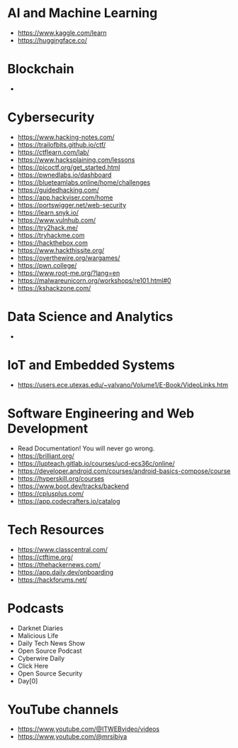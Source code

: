 # AI and Machine Learning
* https://www.kaggle.com/learn
* https://huggingface.co/

# Blockchain
* 

# Cybersecurity
* https://www.hacking-notes.com/
* https://trailofbits.github.io/ctf/
* https://ctflearn.com/lab/
* https://www.hacksplaining.com/lessons
* https://picoctf.org/get_started.html
* https://pwnedlabs.io/dashboard
* https://blueteamlabs.online/home/challenges
* https://guidedhacking.com/
* https://app.hackviser.com/home
* https://portswigger.net/web-security
* https://learn.snyk.io/
* https://www.vulnhub.com/
* https://try2hack.me/
* https://tryhackme.com
* https://hackthebox.com
* https://www.hackthissite.org/
* https://overthewire.org/wargames/
* https://pwn.college/
* https://www.root-me.org/?lang=en
* https://malwareunicorn.org/workshops/re101.html#0
* https://kshackzone.com/

# Data Science and Analytics
* 

# IoT and Embedded Systems
* https://users.ece.utexas.edu/~valvano/Volume1/E-Book/VideoLinks.htm

# Software Engineering and Web Development
* Read Documentation! You will never go wrong. 
* https://brilliant.org/
* https://lupteach.gitlab.io/courses/ucd-ecs36c/online/
* https://developer.android.com/courses/android-basics-compose/course
* https://hyperskill.org/courses
* https://www.boot.dev/tracks/backend
* https://cplusplus.com/
* https://app.codecrafters.io/catalog

# Tech Resources 
* https://www.classcentral.com/
* https://ctftime.org/
* https://thehackernews.com/
* https://app.daily.dev/onboarding
* https://hackforums.net/

# Podcasts 
* Darknet Diaries
* Malicious Life
* Daily Tech News Show
* Open Source Podcast
* Cyberwire Daily
* Click Here
* Open Source Security
* Day[0]

# YouTube channels
* https://www.youtube.com/@ITWEBvideo/videos
* https://www.youtube.com/@mrsibiya

